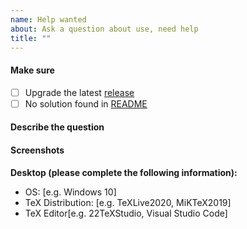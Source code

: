 ```yaml
---
name: Help wanted
about: Ask a question about use, need help
title: ""
---
```


#### Make sure

- [ ] Upgrade the latest [release](https://github.com/disc0ver-csu/csu-thesis/releases)
- [ ] No solution found in [README](https://github.com/disc0ver-csu/csu-thesis/blob/master/README.md)

#### Describe the question

<!-- A clear and concise description of what the question is. -->

#### Screenshots

<!-- If applicable, add screenshots to help explain your problem. -->

**Desktop (please complete the following information):**

- OS: [e.g. Windows 10]
- TeX Distribution: [e.g. TeXLive2020, MiKTeX2019]
- TeX Editor[e.g. 22TeXStudio, Visual Studio Code]
